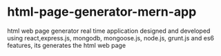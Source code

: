 # html-page-generator-mern-app
html web page generator real time application designed and developed using react,express.js, mongodb, mongoose.js, node.js, grunt.js and es6 features, its generates the html web page
